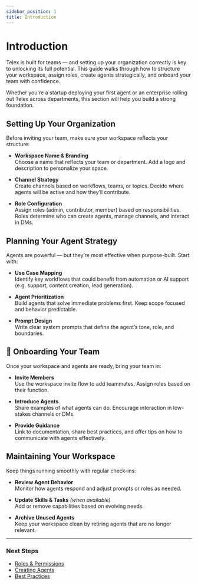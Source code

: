```yaml
---
sidebar_position: 1
title: Introduction
---
```


# Introduction

Telex is built for teams — and setting up your organization correctly is key to unlocking its full potential. This guide walks through how to structure your workspace, assign roles, create agents strategically, and onboard your team with confidence.

Whether you're a startup deploying your first agent or an enterprise rolling out Telex across departments, this section will help you build a strong foundation.


## Setting Up Your Organization

Before inviting your team, make sure your workspace reflects your structure:

- **Workspace Name & Branding**  
  Choose a name that reflects your team or department. Add a logo and description to personalize your space.

- **Channel Strategy**  
  Create channels based on workflows, teams, or topics. Decide where agents will be active and how they’ll contribute.

- **Role Configuration**  
  Assign roles (admin, contributor, member) based on responsibilities. Roles determine who can create agents, manage channels, and interact in DMs.


## Planning Your Agent Strategy

Agents are powerful — but they’re most effective when purpose-built. Start with:

- **Use Case Mapping**  
  Identify key workflows that could benefit from automation or AI support (e.g. support, content creation, lead generation).

- **Agent Prioritization**  
  Build agents that solve immediate problems first. Keep scope focused and behavior predictable.

- **Prompt Design**  
  Write clear system prompts that define the agent’s tone, role, and boundaries.



## 👥 Onboarding Your Team

Once your workspace and agents are ready, bring your team in:

- **Invite Members**  
  Use the workspace invite flow to add teammates. Assign roles based on their function.

- **Introduce Agents**  
  Share examples of what agents can do. Encourage interaction in low-stakes channels or DMs.

- **Provide Guidance**  
  Link to documentation, share best practices, and offer tips on how to communicate with agents effectively.


## Maintaining Your Workspace

Keep things running smoothly with regular check-ins:

- **Review Agent Behavior**  
  Monitor how agents respond and adjust prompts or roles as needed.

- **Update Skills & Tasks** *(when available)*  
  Add or remove capabilities based on evolving needs.

- **Archive Unused Agents**  
  Keep your workspace clean by retiring agents that are no longer relevant.

---

### Next Steps

- [Roles & Permissions](./roles_permissions.md)
- [Creating Agents](../getting_started_with_agents/creating_agents.md)
- [Best Practices](../getting_started_with_agents/using_agents/best_practices.md)